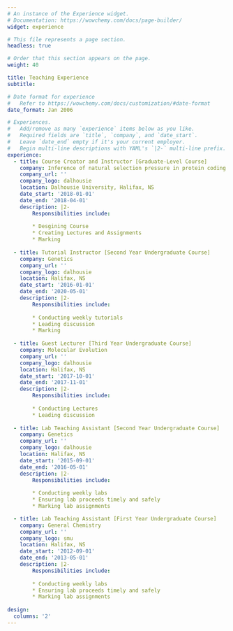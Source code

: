 ```yaml
---
# An instance of the Experience widget.
# Documentation: https://wowchemy.com/docs/page-builder/
widget: experience

# This file represents a page section.
headless: true

# Order that this section appears on the page.
weight: 40

title: Teaching Experience
subtitle:

# Date format for experience
#   Refer to https://wowchemy.com/docs/customization/#date-format
date_format: Jan 2006

# Experiences.
#   Add/remove as many `experience` items below as you like.
#   Required fields are `title`, `company`, and `date_start`.
#   Leave `date_end` empty if it's your current employer.
#   Begin multi-line descriptions with YAML's `|2-` multi-line prefix.
experience:
  - title: Course Creator and Instructor [Graduate-Level Course]
    company: Inference of natural selection pressure in protein coding DNA sequences. 
    company_url: ''
    company_logo: dalhousie
    location: Dalhousie University, Halifax, NS
    date_start: '2018-01-01'
    date_end: '2018-04-01'
    description: |2-
        Responsibilities include:
        
        * Desgining Course 
        * Creating Lectures and Assignments 
        * Marking
        
  - title: Tutorial Instructor [Second Year Undergraduate Course]
    company: Genetics
    company_url: ''
    company_logo: dalhousie
    location: Halifax, NS
    date_start: '2016-01-01'
    date_end: '2020-05-01'
    description: |2-
        Responsibilities include:
        
        * Conducting weekly tutorials   
        * Leading discussion  
        * Marking  
        
  - title: Guest Lecturer [Third Year Undergraduate Course]
    company: Molecular Evolution
    company_url: ''
    company_logo: dalhousie
    location: Halifax, NS
    date_start: '2017-10-01'
    date_end: '2017-11-01'
    description: |2-
        Responsibilities include:
        
        * Conducting Lectures  
        * Leading discussion  
 
  - title: Lab Teaching Assistant [Second Year Undergraduate Course]
    company: Genetics
    company_url: ''
    company_logo: dalhousie
    location: Halifax, NS
    date_start: '2015-09-01'
    date_end: '2016-05-01'
    description: |2-
        Responsibilities include:
        
        * Conducting weekly labs   
        * Ensuring lab proceeds timely and safely  
        * Marking lab assignments

  - title: Lab Teaching Assistant [First Year Undergraduate Course]
    company: General Chemistry
    company_url: ''
    company_logo: smu
    location: Halifax, NS
    date_start: '2012-09-01'
    date_end: '2013-05-01'
    description: |2-
        Responsibilities include:
        
        * Conducting weekly labs   
        * Ensuring lab proceeds timely and safely  
        * Marking lab assignments
        
design:
  columns: '2'
---
```

